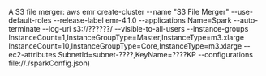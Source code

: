 A S3 file merger: 
aws emr create-cluster --name "S3 File Merger" --use-default-roles --release-label emr-4.1.0 --applications Name=Spark --auto-terminate --log-uri s3://??????/ --visible-to-all-users --instance-groups InstanceCount=1,InstanceGroupType=Master,InstanceType=m3.xlarge InstanceCount=10,InstanceGroupType=Core,InstanceType=m3.xlarge --ec2-attributes SubnetId=subnet-????,KeyName=????KP --configurations file://./sparkConfig.json)
